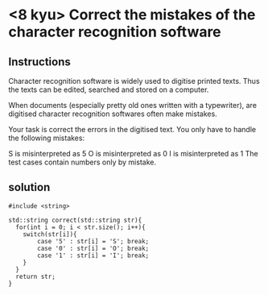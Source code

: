 # <8 kyu> Correct the mistakes of the character recognition software

## Instructions

Character recognition software is widely used to digitise printed texts. Thus the texts can be edited, searched and stored on a computer.

When documents (especially pretty old ones written with a typewriter), are digitised character recognition softwares often make mistakes.

Your task is correct the errors in the digitised text. You only have to handle the following mistakes:

S is misinterpreted as 5
O is misinterpreted as 0
I is misinterpreted as 1
The test cases contain numbers only by mistake.

## solution

```
#include <string>

std::string correct(std::string str){
  for(int i = 0; i < str.size(); i++){
    switch(str[i]){
        case '5' : str[i] = 'S'; break;
        case '0' : str[i] = 'O'; break;
        case '1' : str[i] = 'I'; break;
    }
  }
  return str;
}
```
